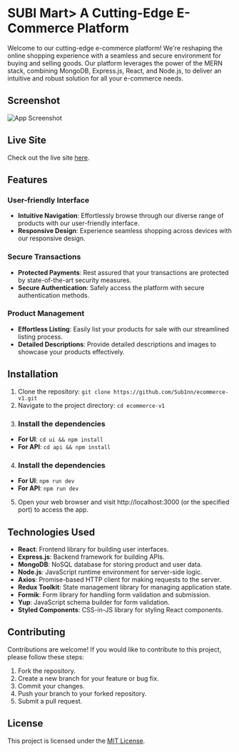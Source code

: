 # SUBI Mart> A Cutting-Edge E-Commerce Platform

Welcome to our cutting-edge e-commerce platform! We're reshaping the online shopping experience with a seamless and secure environment for buying and selling goods. Our platform leverages the power of the MERN stack, combining MongoDB, Express.js, React, and Node.js, to deliver an intuitive and robust solution for all your e-commerce needs.

## Screenshot

![App Screenshot]()

## Live Site

Check out the live site [here]().

## Features

### User-friendly Interface

- **Intuitive Navigation**: Effortlessly browse through our diverse range of products with our user-friendly interface.
- **Responsive Design**: Experience seamless shopping across devices with our responsive design.

### Secure Transactions

- **Protected Payments**: Rest assured that your transactions are protected by state-of-the-art security measures.
- **Secure Authentication**: Safely access the platform with secure authentication methods.

### Product Management

- **Effortless Listing**: Easily list your products for sale with our streamlined listing process.
- **Detailed Descriptions**: Provide detailed descriptions and images to showcase your products effectively.

## Installation

1. Clone the repository: `git clone https://github.com/Sub1nn/ecommerce-v1.git`
2. Navigate to the project directory: `cd ecommerce-v1`
3. ### Install the dependencies

- **For UI**: `cd ui && npm install`
- **For API**: `cd api && npm install`

4. ### Install the dependencies

- **For UI**: `npm run dev`
- **For API**: `npm run dev`

5. Open your web browser and visit http://localhost:3000 (or the specified port) to access the app.

## Technologies Used

- **React**: Frontend library for building user interfaces.
- **Express.js**: Backend framework for building APIs.
- **MongoDB**: NoSQL database for storing product and user data.
- **Node.js**: JavaScript runtime environment for server-side logic.
- **Axios**: Promise-based HTTP client for making requests to the server.
- **Redux Toolkit**: State management library for managing application state.
- **Formik**: Form library for handling form validation and submission.
- **Yup**: JavaScript schema builder for form validation.
- **Styled Components**: CSS-in-JS library for styling React components.

## Contributing

Contributions are welcome! If you would like to contribute to this project, please follow these steps:

1. Fork the repository.
2. Create a new branch for your feature or bug fix.
3. Commit your changes.
4. Push your branch to your forked repository.
5. Submit a pull request.

## License

This project is licensed under the [MIT License](LICENSE).
